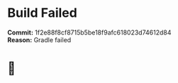 
Build Failed  
============  
  
**Commit:** 1f2e88f8cf8715b5be18f9afc618023d74612d84  
**Reason:** Gradle failed    
# 🤯

